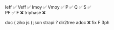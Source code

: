 Ieff ✅
Veff ✅
Imoy ✅
Vmoy ✅
P    ✅ 
Q    ✅
S    ✅  
PF   ✅
F    ❌ 
triphasé ❌  


doc ( ziko js ) json
strapi ?
dir2tree 
adoc  ❌
fix F 3ph 